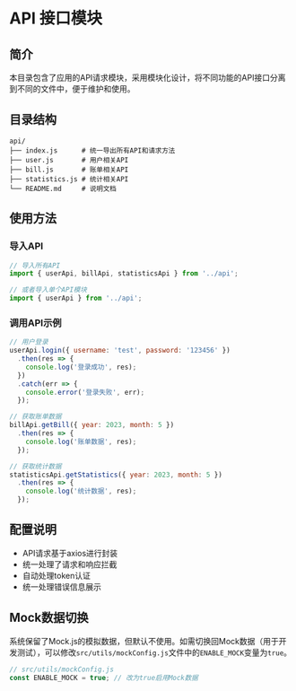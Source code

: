 # API 接口模块

## 简介

本目录包含了应用的API请求模块，采用模块化设计，将不同功能的API接口分离到不同的文件中，便于维护和使用。

## 目录结构

```
api/
├── index.js      # 统一导出所有API和请求方法
├── user.js       # 用户相关API
├── bill.js       # 账单相关API
├── statistics.js # 统计相关API
└── README.md     # 说明文档
```

## 使用方法

### 导入API

```javascript
// 导入所有API
import { userApi, billApi, statisticsApi } from '../api';

// 或者导入单个API模块
import { userApi } from '../api';
```

### 调用API示例

```javascript
// 用户登录
userApi.login({ username: 'test', password: '123456' })
  .then(res => {
    console.log('登录成功', res);
  })
  .catch(err => {
    console.error('登录失败', err);
  });

// 获取账单数据
billApi.getBill({ year: 2023, month: 5 })
  .then(res => {
    console.log('账单数据', res);
  });

// 获取统计数据
statisticsApi.getStatistics({ year: 2023, month: 5 })
  .then(res => {
    console.log('统计数据', res);
  });
```

## 配置说明

- API请求基于axios进行封装
- 统一处理了请求和响应拦截
- 自动处理token认证
- 统一处理错误信息展示

## Mock数据切换

系统保留了Mock.js的模拟数据，但默认不使用。如需切换回Mock数据（用于开发测试），可以修改`src/utils/mockConfig.js`文件中的`ENABLE_MOCK`变量为`true`。

```javascript
// src/utils/mockConfig.js
const ENABLE_MOCK = true; // 改为true启用Mock数据
```